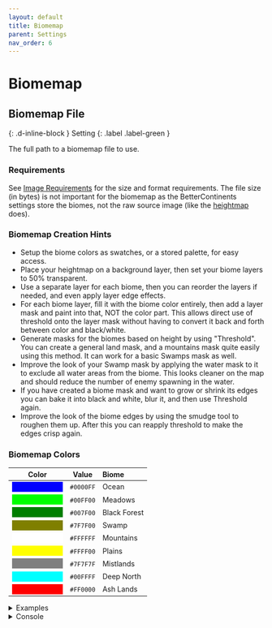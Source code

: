 ```yaml
---
layout: default
title: Biomemap
parent: Settings
nav_order: 6
---
```


# Biomemap

## Biomemap File
{: .d-inline-block }
Setting
{: .label .label-green }

The full path to a biomemap file to use. 

### Requirements
See [Image Requirements](../image-requirements.html) for the size and format requirements. The file size (in bytes) is not important for the biomemap as the BetterContinents settings store the biomes, not the raw source image (like the [heightmap](heightmap.html) does).

### Biomemap Creation Hints

* Setup the biome colors as swatches, or a stored palette, for easy access.
* Place your heightmap on a background layer, then set your biome layers to 50% transparent.
* Use a separate layer for each biome, then you can reorder the layers if needed, and even apply layer edge effects.
* For each biome layer, fill it with the biome color entirely, then add a layer mask and paint into that, NOT the color part. This allows direct use of threshold onto the layer mask without having to convert it back and forth between color and black/white.
* Generate masks for the biomes based on height by using "Threshold". You can create a general land mask, and a mountains mask quite easily using this method. It can work for a basic Swamps mask as well.
* Improve the look of your Swamp mask by applying the water mask to it to exclude all water areas from the biome. This looks cleaner on the map and should reduce the number of enemy spawning in the water.
* If you have created a biome mask and want to grow or shrink its edges you can bake it into black and white, blur it, and then use Threshold again. 
* Improve the look of the biome edges by using the smudge tool to roughen them up. After this you can reapply threshold to make the edges crisp again.

### Biomemap Colors
<style>
.square {
    height: 20px;
    width: 100px;
}
</style>

| Color | Value | Biome |
|:---:|:---:|:---|
| <div class="square" style="background-color: #0000FF"> | `#0000FF` | Ocean |
| <div class="square" style="background-color: #00FF00"> | `#00FF00` | Meadows |
| <div class="square" style="background-color: #007F00"> | `#007F00` | Black Forest |
| <div class="square" style="background-color: #7F7F00"> | `#7F7F00` | Swamp |
| <div class="square" style="background-color: #FFFFFF"> | `#FFFFFF` | Mountains |
| <div class="square" style="background-color: #FFFF00"> | `#FFFF00` | Plains |
| <div class="square" style="background-color: #7F7F7F"> | `#7F7F7F` | Mistlands |
| <div class="square" style="background-color: #00FFFF"> | `#00FFFF` | Deep North |
| <div class="square" style="background-color: #FF0000"> | `#FF0000` | Ash Lands |

<details class="examples" markdown="block">
    <summary>
        Examples
    </summary>
    <img src="../images/maps/aus-biomemap.png" width="200" />
    <img src="../images/maps/biomemap.png" width="200" />
    <img src="../images/maps/middle-earth-biomemap.png" width="200" />
</details>
<details class="console" markdown="block">
    <summary>
        Console
    </summary>
    Command: `bc param b fn`
    <br>
    <img src="../images/console/bc-param-b-fn.gif" />
</details>
